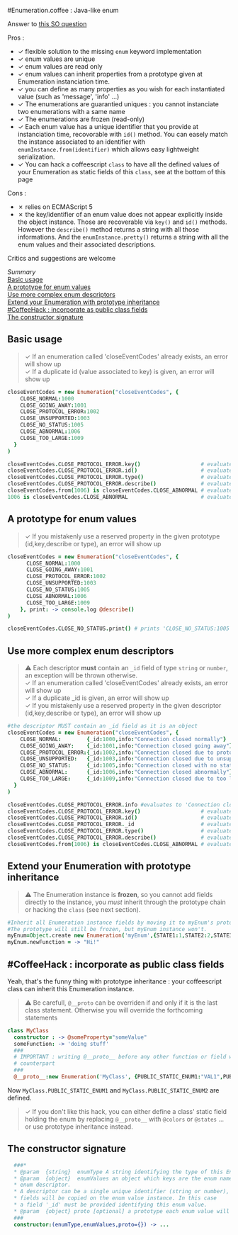
#Enumeration.coffee : Java-like enum

Answer to [this SO question](http://stackoverflow.com/questions/9369780/coffeescript-and-enum-values)  

Pros : 
* ✓ flexible solution to the missing `enum` keyword implementation
* ✓ enum values are unique
* ✓ enum values are read only
* ✓ enum values can inherit properties from a prototype given at Enumeration instanciation time. 
* ✓ you can define as many properties as you wish for each instantiated value (such as 'message', 'info' ...)
* ✓ The enumerations are guarantied uniques : you cannot instanciate two enumerations with a same name
* ✓ The enumerations are frozen (read-only)
* ✓ Each enum value has a unique identifier that you provide at instanciation time, recovorable with `id()` method. You can easely match the instance associated to an identifier with `enumInstance.from(identifier)` which allows easy lightweight serialization.
* ✓ You can hack a coffeescript `class` to have all the defined values of your Enumeration as static fields of this `class`, see at the bottom of this page

Cons :
* ✗ relies on ECMAScript 5 
* ✗ the key/identifier of an enum value does not appear explicitly inside the object instance. Those are recoverable via `key()` and `id()` methods. However the `describe()` method returns a string with all those informations. And the `enumInstance.pretty()` returns a string with all the enum values and their associated descriptions.

Critics and suggestions are welcome

*Summary*  
[Basic usage](#basic-usage)  
[A prototype for enum values](#a-prototype-for-enum-values)  
[Use more complex enum descriptors](#use-more-complex-enum-descriptors)  
[Extend your Enumeration with prototype inheritance](#extend-your-enumeration-with-prototype-inheritance)  
[#CoffeeHack : incorporate as public class fields](#coffeehack-incorporate-as-public-class-fields)  
[The constructor signature](#the-constructor-signature)  

## Basic usage
> ✓ If an enumeration called 'closeEventCodes' already exists, an error will show up  
> ✓ If a duplicate id (value associated to key) is given, an error will show up  

```coffeescript
closeEventCodes = new Enumeration("closeEventCodes", {
    CLOSE_NORMAL:1000
    CLOSE_GOING_AWAY:1001
    CLOSE_PROTOCOL_ERROR:1002
    CLOSE_UNSUPPORTED:1003
    CLOSE_NO_STATUS:1005
    CLOSE_ABNORMAL:1006
    CLOSE_TOO_LARGE:1009
  }
)
```
```coffeescript
closeEventCodes.CLOSE_PROTOCOL_ERROR.key()                   # evaluates to 'CLOSE_PROTOCOL_ERROR'  
closeEventCodes.CLOSE_PROTOCOL_ERROR.id()                    # evaluates to 1002  
closeEventCodes.CLOSE_PROTOCOL_ERROR.type()                  # evaluates to 'closeEventCodes'  
closeEventCodes.CLOSE_PROTOCOL_ERROR.describe()              # evaluates to 'CLOSE_PROTOCOL_ERROR:1002' 
closeEventCodes.from(1006) is closeEventCodes.CLOSE_ABNORMAL # evaluates to true
1006 is closeEventCodes.CLOSE_ABNORMAL                       # evaluates to false
```

## A prototype for enum values
> ✓ If you mistakenly use a reserved property in the given prototype (id,key,describe or type), an error will show up

```coffeescript
closeEventCodes = new Enumeration("closeEventCodes", {
      CLOSE_NORMAL:1000
      CLOSE_GOING_AWAY:1001
      CLOSE_PROTOCOL_ERROR:1002
      CLOSE_UNSUPPORTED:1003
      CLOSE_NO_STATUS:1005
      CLOSE_ABNORMAL:1006
      CLOSE_TOO_LARGE:1009
    }, print: -> console.log @describe()
)
```
```coffeescript
closeEventCodes.CLOSE_NO_STATUS.print() # prints 'CLOSE_NO_STATUS:1005'
```
## Use more complex enum descriptors

> ⚠ Each descriptor **must** contain an `_id` field of type `string` or `number`, an exception will be thrown otherwise.  
> ✓ If an enumeration called 'closeEventCodes' already exists, an error will show up  
> ✓ If a duplicate _id is given, an error will show up  
> ✓ If you mistakenly use a reserved property in the given descriptor (id,key,describe or type), an error will show up

```coffeescript
#the descriptor MUST contain an _id field as it is an object
closeEventCodes = new Enumeration("closeEventCodes", {
    CLOSE_NORMAL:        {_id:1000,info:"Connection closed normally"}
    CLOSE_GOING_AWAY:    {_id:1001,info:"Connection closed going away"}
    CLOSE_PROTOCOL_ERROR:{_id:1002,info:"Connection closed due to protocol error"}
    CLOSE_UNSUPPORTED:   {_id:1003,info:"Connection closed due to unsupported operation"}
    CLOSE_NO_STATUS:     {_id:1005,info:"Connection closed with no status"}
    CLOSE_ABNORMAL:      {_id:1006,info:"Connection closed abnormally"}
    CLOSE_TOO_LARGE:     {_id:1009,info:"Connection closed due to too large packet"}
  }
)
```
```coffeescript
closeEventCodes.CLOSE_PROTOCOL_ERROR.info #evaluates to 'Connection closed due to protocol error'
closeEventCodes.CLOSE_PROTOCOL_ERROR.key()                   # evaluates to 'CLOSE_PROTOCOL_ERROR'  
closeEventCodes.CLOSE_PROTOCOL_ERROR.id()                    # evaluates to 1002  
closeEventCodes.CLOSE_PROTOCOL_ERROR._id                     # evaluates to undefined 
closeEventCodes.CLOSE_PROTOCOL_ERROR.type()                  # evaluates to 'closeEventCodes'  
closeEventCodes.CLOSE_PROTOCOL_ERROR.describe()              # evaluates to 'CLOSE_PROTOCOL_ERROR:1002 {info:Connection closed due to protocol error}' 
closeEventCodes.from(1006) is closeEventCodes.CLOSE_ABNORMAL # evaluates to true
```
## Extend your Enumeration with prototype inheritance

> ⚠ The Enumeration instance is **frozen**, so you cannot add fields directly to the instance, you *must* inherit through the prototype chain or hacking the `class` (see next section). 

```coffeescript
#Inherit all Enumeration instance fields by moving it to myEnum's prototype
#The prototype will still be frozen, but myEnum instance won't. 
myEnum=Object.create new Enumeration('myEnum',{STATE1:1,STATE2:2,STATE3:3})
myEnum.newFunction = -> "Hi!"
```

## #CoffeeHack : incorporate as public class fields
Yeah, that's the funny thing with prototype inheritance : your coffeescript class can inherit this Enumeration instance.

> ⚠ Be carefull, `@__proto` can be overriden if and only if it is the last class statement. Otherwise you will override the forthcoming statements 

```coffeescript
class MyClass
  constructor : -> @someProperty="someValue"
  someFunction: -> 'doing stuff'
  ###
  # IMPORTANT : writing @__proto__ before any other function or field will erase those, that's the hacky 
  # counterpart
  ###
  @__proto__:new Enumeration('MyClass', {PUBLIC_STATIC_ENUM1:"VAL1",PUBLIC_STATIC_ENUM2:"VAL2"})
```
Now `MyClass.PUBLIC_STATIC_ENUM1` and `MyClass.PUBLIC_STATIC_ENUM2` are defined.

> ✓ If you don't like this hack, you can either define a class' static field holding the enum by replacing `@__proto__` with `@colors` or `@states` ... or use prototype inheritance instead. 

## The constructor signature
```coffeescript
  ###*
  * @param  {string}  enumType A string identifying the type of this Enumeration instance
  * @param  {object}  enumValues an object which keys are the enum names, and values are 
  * enum descriptor.
  * A descriptor can be a single unique identifier (string or number),  or an object whose 
  * fields will be copied on the enum value instance. In this case
  * a field '_id' must be provided identifying this enum value.
  * @param  {object} proto [optional] a prototype each enum value will inherit from
  ###
  constructor:(enumType,enumValues,proto={}) -> ...
```
